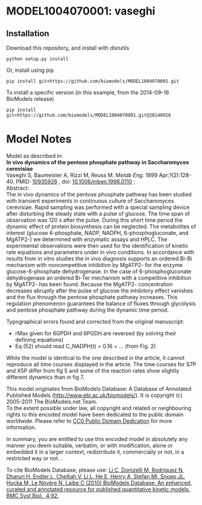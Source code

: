 # MODEL1004070001: vaseghi

## Installation

Download this repository, and install with distutils

`python setup.py install`

Or, install using pip

`pip install git+https://github.com/biomodels/MODEL1004070001.git`

To install a specific version (in this example, from the 2014-09-16 BioModels release)

`pip install git+https://github.com/biomodels/MODEL1004070001.git@20140916`


# Model Notes


Model as described in:  
**In vivo dynamics of the pentose phosphate pathway in Saccharomyces cerevisiae**   
Vaseghi S, Baumeister A, Rizzi M, Reuss M. _Metab Eng._ 1999 Apr;1(2):128-40.
PMID: [10935926](http://www.ncbi.nlm.nih.gov/pubmed/10935926) , doi:
[10.1006/mben.1998.0110](http://dx.doi.org/10.1006/mben.1998.0110) ;  
Abstract:  
The in vivo dynamics of the pentose phosphate pathway has been studied with
transient experiments in continuous culture of Saccharomyces cerevisiae. Rapid
sampling was performed with a special sampling device after disturbing the
steady state with a pulse of glucose. The time span of observation was 120 s
after the pulse. During this short time period the dynamic effect of protein
biosynthesis can be neglected. The metabolites of interest (glucose
6-phosphate, NADP, NADPH, 6-phosphogluconate, and MgATP2-) we determined with
enzymatic assays and HPLC. The experimental observations were then used for
the identification of kinetic rate equations and parameters under in vivo
conditions. In accordance with results from in vitro studies the in vivo
diagnosis supports an ordered Bi-Bi mechanism with noncompetitive inhibition
by MgATP2- for the enzyme glucose-6-phosphate dehydrogenase. In the case of
6-phosphogluconate dehydrogenase an ordered Bi-Ter mechanism with a
competitive inhibition by MgATP2- has been found. Because the MgATP2-
concentration decreases abruptly after the pulse of glucose the inhibitory
effect vanishes and the flux through the pentose phosphate pathway increases.
This regulation phenomenon guarantees the balance of fluxes through glycolysis
and pentose phosphate pathway during the dynamic time period.

Typographical errors found and corrected from the original manuscript:

  * rMax given for 6GPDH and 6PGDH are reversed (by solving their defining equations)
  * Eq (52) should read C_NADPH(t) = 0.16 + ... (from Fig. 2)

While the model is identical to the one described in the article, it cannot
reproduce all time courses displayed in the article. The time courses for S7P
and X5P differ from fig 5 and some of the reaction rates show slightly
different dynamics than in fig 7.

This model originates from BioModels Database: A Database of Annotated
Published Models (http://www.ebi.ac.uk/biomodels/). It is copyright (c)
2005-2011 The BioModels.net Team.  
To the extent possible under law, all copyright and related or neighbouring
rights to this encoded model have been dedicated to the public domain
worldwide. Please refer to [CC0 Public Domain
Dedication](http://creativecommons.org/publicdomain/zero/1.0/) for more
information.

In summary, you are entitled to use this encoded model in absolutely any
manner you deem suitable, verbatim, or with modification, alone or embedded it
in a larger context, redistribute it, commercially or not, in a restricted way
or not. .  
  
To cite BioModels Database, please use: [Li C, Donizelli M, Rodriguez N,
Dharuri H, Endler L, Chelliah V, Li L, He E, Henry A, Stefan MI, Snoep JL,
Hucka M, Le Novère N, Laibe C (2010) BioModels Database: An enhanced, curated
and annotated resource for published quantitative kinetic models. BMC Syst
Biol., 4:92.](http://www.ncbi.nlm.nih.gov/pubmed/20587024)


